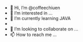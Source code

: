 - 👋 Hi, I’m @coffeechiuen
- 👀 I’m interested in ...
- 🌱 I’m currently learning JAVA
-
- 💞️ I’m looking to collaborate on ...
- 📫 How to reach me ...

<!---
coffeechiuen/coffeechiuen is a ✨ special ✨ repository because its `README.md` (this file) appears on your GitHub profile.
You can click the Preview link to take a look at your changes.
--->
